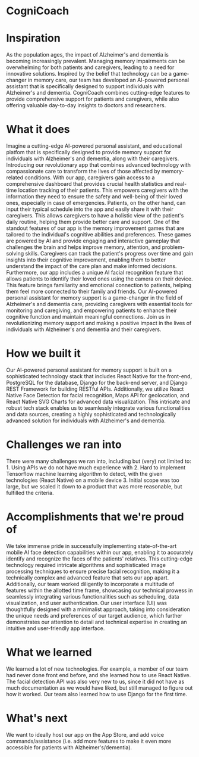 # CogniCoach

# Inspiration
As the population ages, the impact of Alzheimer's and dementia is becoming increasingly prevalent. Managing memory impairments can be overwhelming for both patients and caregivers, leading to a need for innovative solutions. Inspired by the belief that technology can be a game-changer in memory care, our team has developed an AI-powered personal assistant that is specifically designed to support individuals with Alzheimer's and dementia. CogniCoach combines cutting-edge features to provide comprehensive support for patients and caregivers, while also offering valuable day-to-day insights to doctors and researchers.

# What it does
Imagine a cutting-edge AI-powered personal assistant, and educational platfom that is specifically designed to provide memory support for individuals with Alzheimer's and dementia, along with their caregivers. Introducing our revolutionary app that combines advanced technology with compassionate care to transform the lives of those affected by memory-related conditions. With our app, caregivers gain access to a comprehensive dashboard that provides crucial health statistics and real-time location tracking of their patients. This empowers caregivers with the information they need to ensure the safety and well-being of their loved ones, especially in case of emergencies. Patients, on the other hand, can input their typical schedule into the app and easily share it with their caregivers. This allows caregivers to have a holistic view of the patient's daily routine, helping them provide better care and support. One of the standout features of our app is the memory improvement games that are tailored to the individual's cognitive abilities and preferences. These games are powered by AI and provide engaging and interactive gameplay that challenges the brain and helps improve memory, attention, and problem-solving skills. Caregivers can track the patient's progress over time and gain insights into their cognitive improvement, enabling them to better understand the impact of the care plan and make informed decisions. Furthermore, our app includes a unique AI facial recognition feature that allows patients to identify their loved ones using the camera on their device. This feature brings familiarity and emotional connection to patients, helping them feel more connected to their family and friends. Our AI-powered personal assistant for memory support is a game-changer in the field of Alzheimer's and dementia care, providing caregivers with essential tools for monitoring and caregiving, and empowering patients to enhance their cognitive function and maintain meaningful connections. Join us in revolutionizing memory support and making a positive impact in the lives of individuals with Alzheimer's and dementia and their caregivers.

# How we built it
Our AI-powered personal assistant for memory support is built on a sophisticated technology stack that includes React Native for the front-end, PostgreSQL for the database, Django for the back-end server, and Django REST Framework for building RESTful APIs. Additionally, we utilize React Native Face Detection for facial recognition, Maps API for geolocation, and React Native SVG Charts for advanced data visualization. This intricate and robust tech stack enables us to seamlessly integrate various functionalities and data sources, creating a highly sophisticated and technologically advanced solution for individuals with Alzheimer's and dementia.

# Challenges we ran into
There were many challenges we ran into, including but (very) not limited to: 1. Using APIs we do not have much experience with 2. Hard to implement Tensorflow machine learning algorithm to detect, with the given technologies (React Native) on a mobile device 3. Initial scope was too large, but we scaled it down to a product that was more reasonable, but fulfilled the criteria.

# Accomplishments that we're proud of
We take immense pride in successfully implementing state-of-the-art mobile AI face detection capabilities within our app, enabling it to accurately identify and recognize the faces of the patients' relatives. This cutting-edge technology required intricate algorithms and sophisticated image processing techniques to ensure precise facial recognition, making it a technically complex and advanced feature that sets our app apart. Additionally, our team worked diligently to incorporate a multitude of features within the allotted time frame, showcasing our technical prowess in seamlessly integrating various functionalities such as scheduling, data visualization, and user authentication. Our user interface (UI) was thoughtfully designed with a minimalist approach, taking into consideration the unique needs and preferences of our target audience, which further demonstrates our attention to detail and technical expertise in creating an intuitive and user-friendly app interface.

# What we learned
We learned a lot of new technologies. For example, a member of our team had never done front end before, and she learned how to use React Native. The facial detection API was also very new to us, since it did not have as much documentation as we would have liked, but still managed to figure out how it worked. Our team also learned how to use Django for the first time.

# What's next
We want to ideally host our app on the App Store, and add voice commands/assistance (i.e. add more features to make it even more accessible for patients with Alzheimer's/dementia).
